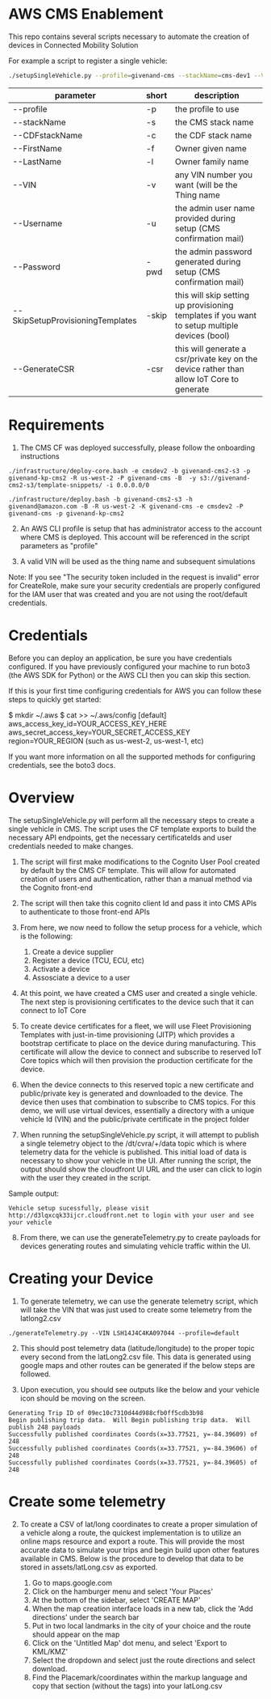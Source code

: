 # AWS CMS Enablement

This repo contains several scripts necessary to automate the creation of devices in Connected Mobility Solution

For example a script to register a single vehicle:
```bash
./setupSingleVehicle.py --profile=givenand-cms --stackName=cms-dev1 --VIN=LSH14J4C4LA046511 --FirstName=Test --LastName=User --Username=testCMSUser1 --Password=Testing1234 --CDFstackName cdf-core-development
```

| parameter      | short | description                                                           |
|----------------|-------|-----------------------------------------------------------------------|
| --profile      | -p    | the profile to use                                                    |
| --stackName    | -s    | the CMS stack name                                                    |
| --CDFstackName | -c    | the CDF stack name                                                    |
| --FirstName    | -f    | Owner given name                                                      |
| --LastName     | -l    | Owner family name                                                     |
| --VIN          | -v    | any VIN number you want (will be the Thing name                       |
| --Username     | -u    | the admin user name provided during setup (CMS confirmation mail)     |
| --Password     | -pwd  | the admin password generated during setup (CMS confirmation mail)     |
| --SkipSetupProvisioningTemplates     | -skip  | this will skip setting up provisioning templates if you want to setup multiple devices (bool)     |
| --GenerateCSR     | -csr  | this will generate a csr/private key on the device rather than allow IoT Core to generate     |

# Requirements

1. The CMS CF was deployed successfully, please follow the onboarding instructions

```
./infrastructure/deploy-core.bash -e cmsdev2 -b givenand-cms2-s3 -p givenand-kp-cms2 -R us-west-2 -P givenand-cms -B  -y s3://givenand-cms2-s3/template-snippets/ -i 0.0.0.0/0 

./infrastructure/deploy.bash -b givenand-cms2-s3 -h givenand@amazon.com -B -R us-west-2 -K givenand-cms -e cmsdev2 -P givenand-cms -p givenand-kp-cms2
```
2. An AWS CLI profile is setup that has administrator access to the account where CMS is deployed.  This account will be referenced in the script parameters as "profile"

3. A valid VIN will be used as the thing name and subsequent simulations

Note: If you see "The security token included in the request is invalid" error for CreateRole, make sure your security credentials are properly configured for the IAM user that was created and you are not using the root/default credentials.

# Credentials

Before you can deploy an application, be sure you have credentials configured. If you have previously configured your machine to run boto3 (the AWS SDK for Python) or the AWS CLI then you can skip this section.

If this is your first time configuring credentials for AWS you can follow these steps to quickly get started:

$ mkdir ~/.aws
$ cat >> ~/.aws/config
[default]
aws_access_key_id=YOUR_ACCESS_KEY_HERE
aws_secret_access_key=YOUR_SECRET_ACCESS_KEY
region=YOUR_REGION (such as us-west-2, us-west-1, etc)

If you want more information on all the supported methods for configuring credentials, see the boto3 docs.

# Overview

The setupSingleVehicle.py will perform all the necessary steps to create a single vehicle in CMS.  The script uses the CF template exports to build the necessary API endpoints, get the necessary certificateIds and user credentials needed to make changes.

1. The script will first make modifications to the Cognito User Pool created by default by the CMS CF template.  This will allow for automated creation of users and authentication, rather than a manual method via the Cognito front-end

2. The script will then take this cognito client Id and pass it into CMS APIs to authenticate to those front-end APIs

3. From here, we now need to follow the setup process for a vehicle, which is the following:
    1. Create a device supplier 
    2. Register a device (TCU, ECU, etc)
    3. Activate a device
    4. Assosciate a device to a user

4. At this point, we have created a CMS user and created a single vehicle.  The next step is provisioning certificates to the device such that it can connect to IoT Core

5. To create device certificates for a fleet, we will use Fleet Provisioning Templates with just-in-time provisioning (JITP) which provides a bootstrap certificate to place on the device during manufacturing.  This certificate will allow the device to connect and subscribe to reserved IoT Core topics which will then provision the production certificate for the device.

6. When the device connects to this reserved topic a new certificate and public/private key is generated and downloaded to the device.  The device then uses that combination to subscribe to CMS topics.  For this demo, we will use virtual devices, essentially a directory with a unique vehicle Id (VIN) and the public/private certificate in the project folder

7. When running the setupSingleVehicle.py script, it will attempt to publish a single telemetry object to the /dt/cvra/+/data topic which is where telemetry data for the vehicle is published.  This initial load of data is necessary to show your vehicle in the UI.  After running the script, the output should show the cloudfront UI URL and the user can click to login with the user they created in the script.

Sample output:
```
Vehicle setup sucessfully, please visit http://d3lqxcqk33ijcr.cloudfront.net to login with your user and see your vehicle
```

8. From there, we can use the generateTelemetry.py to create payloads for devices generating routes and simulating vehicle traffic within the UI.

# Creating your Device

1. To generate telemetry, we can use the generate telemetry script, which will take the VIN that was just used to create some telemetry from the latlong2.csv
```
./generateTelemetry.py --VIN LSH14J4C4KA097044 --profile=default
```
2. This should post telemetry data (latitude/longitude) to the proper topic every second from the latLong2.csv file.  This data is generated using google maps and other routes can be generated if the below steps are followed.

3. Upon execution, you should see outputs like the below and your vehicle icon should be moving on the screen.

```
Generating Trip ID of 09ec10c7310d44d988cfb0ff5cdb3b98                                                                            Begin publishing trip data.  Will Begin publishing trip data.  Will publish 248 payloads
Successfully published coordinates Coords(x=33.77521, y=-84.39609) of 248
Successfully published coordinates Coords(x=33.77521, y=-84.39606) of 248
Successfully published coordinates Coords(x=33.77521, y=-84.39605) of 248
```

# Create some telemetry

2. To create a CSV of lat/long coordinates to create a proper simulation of a vehicle along a route, the quickest implementation is to utilize an online maps resource and export a route.  This will provide the most accurate data to simulate your trips and begin build upon other features available in CMS.  Below is the procedure to develop that data to be stored in assets/latLong.csv as exported.

    1. Go to maps.google.com 
    2. Click on the hamburger menu and select 'Your Places'
    3. At the bottom of the sidebar, select 'CREATE MAP'
    4. When the map creation interface loads in a new tab, click the 'Add directions' under the search bar
    5. Put in two local landmarks in the city of your choice and the route should appear on the map
    6. Click on the 'Untitled Map' dot menu, and select 'Export to KML/KMZ'
    7. Select the dropdown and select just the route directions and select download.
    8. Find the Placemark/coordinates within the markup language and copy that section (without the tags) into your latLong.csv

